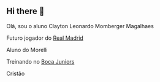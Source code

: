 ## Hi there 👋

Olá, sou o aluno Clayton Leonardo Momberger Magalhaes

Futuro jogador do [Real Madrid](https://www.realmadrid.com)

Aluno do Morelli

Treinando no [Boca Juniors](https://www.bocajuniors.com)

Cristão

<!--
**claytonleo/claytonleo** is a ✨ _special_ ✨ repository because its `README.md` (this file) appears on your GitHub profile.

Here are some ideas to get you started:

- 🔭 I’m currently working on ...
- 🌱 I’m currently learning ...
- 👯 I’m looking to collaborate on ...
- 🤔 I’m looking for help with ...
- 💬 Ask me about ...
- 📫 How to reach me: ...
- 😄 Pronouns: ...
- ⚡ Fun fact: ...
-->
